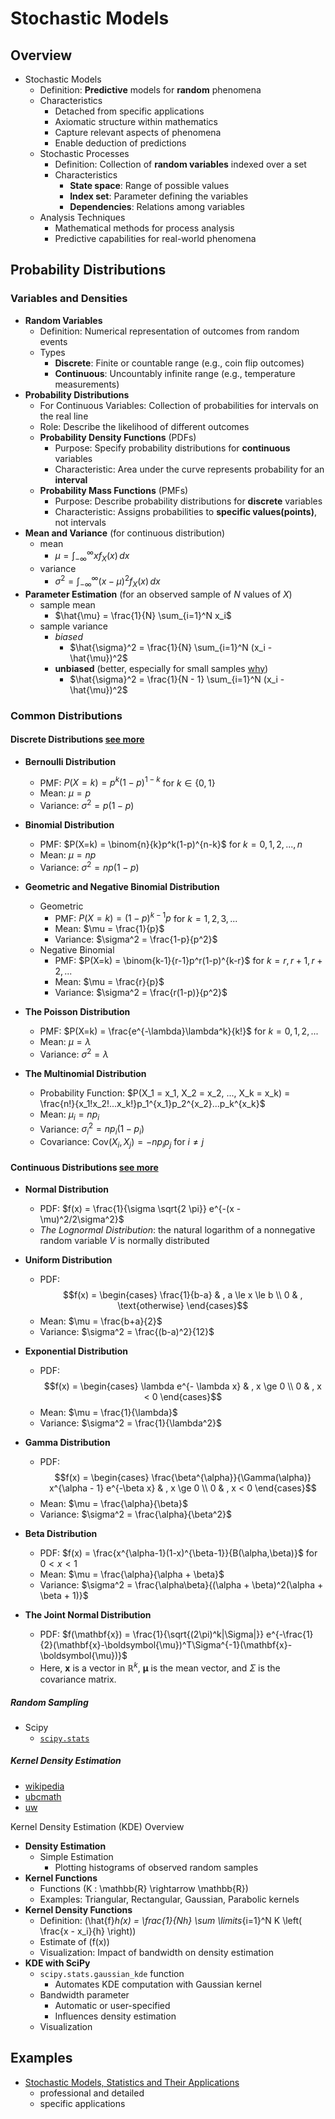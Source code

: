# Stochastic Models

## Overview

- Stochastic Models
  - Definition: **Predictive** models for **random** phenomena
  - Characteristics
    - Detached from specific applications
    - Axiomatic structure within mathematics
    - Capture relevant aspects of phenomena
    - Enable deduction of predictions
  - Stochastic Processes
    - Definition: Collection of **random variables** indexed over a set
    - Characteristics
      - **State space**: Range of possible values
      - **Index set**: Parameter defining the variables
      - **Dependencies**: Relations among variables
  - Analysis Techniques
    - Mathematical methods for process analysis
    - Predictive capabilities for real-world phenomena

## Probability Distributions

### Variables and Densities

- **Random Variables**
  - Definition: Numerical representation of outcomes from random events
  - Types
    - **Discrete**: Finite or countable range (e.g., coin flip outcomes)
    - **Continuous**: Uncountably infinite range (e.g., temperature measurements)
- **Probability Distributions**
  - For Continuous Variables: Collection of probabilities for intervals on the real line
  - Role: Describe the likelihood of different outcomes
  - **Probability Density Functions** (PDFs)
    - Purpose: Specify probability distributions for **continuous** variables
    - Characteristic: Area under the curve represents probability for an **interval**
  - **Probability Mass Functions** (PMFs)
    - Purpose: Describe probability distributions for **discrete** variables
    - Characteristic: Assigns probabilities to **specific values(points)**, not intervals
- **Mean and Variance** (for continuous distribution)
  - mean
    - $\mu = \int_{-\infty}^{\infty} x f_X(x) \, dx$
  - variance
    - $\sigma^2 = \int_{-\infty}^{\infty} (x - \mu)^2 f_X(x) \, dx$
- **Parameter Estimation** (for an observed sample of $N$ values of $X$)
  - sample mean
    - $\hat{\mu} = \frac{1}{N} \sum_{i=1}^N x_i$
  - sample variance
    - _biased_
      - $\hat{\sigma}^2 = \frac{1}{N} \sum_{i=1}^N (x_i - \hat{\mu})^2$
    - **unbiased** (better, especially for small samples [why](https://math.stackexchange.com/questions/496627/the-difference-between-unbiased-biased-estimator-variance))
      - $\hat{\sigma}^2 = \frac{1}{N - 1} \sum_{i=1}^N (x_i - \hat{\mu})^2$

### Common Distributions

#### Discrete Distributions [see more](https://appliedmath.arizona.edu/sites/default/files/0f04d86a836182cbf608dfc86c7a70f5e5f6_0.pdf#%5B%7B%22num%22%3A143%2C%22gen%22%3A0%7D%2C%7B%22name%22%3A%22Fit%22%7D%5D)
- **Bernoulli Distribution**
  - PMF: $P(X=k) = p^k(1-p)^{1-k}$ for $k \in \{0,1\}$
  - Mean: $\mu = p$
  - Variance: $\sigma^2 = p(1-p)$

- **Binomial Distribution**
  - PMF: $P(X=k) = \binom{n}{k}p^k(1-p)^{n-k}$ for $k = 0, 1, 2, ..., n$
  - Mean: $\mu = np$
  - Variance: $\sigma^2 = np(1-p)$

- **Geometric and Negative Binomial Distribution**
  - Geometric 
    - PMF: $P(X=k) = (1-p)^{k-1}p$ for $k = 1, 2, 3, ...$
    - Mean: $\mu = \frac{1}{p}$
    - Variance: $\sigma^2 = \frac{1-p}{p^2}$
  - Negative Binomial
    - PMF: $P(X=k) = \binom{k-1}{r-1}p^r(1-p)^{k-r}$ for $k = r, r+1, r+2, ...$
    - Mean: $\mu = \frac{r}{p}$
    - Variance: $\sigma^2 = \frac{r(1-p)}{p^2}$

- **The Poisson Distribution**
  - PMF: $P(X=k) = \frac{e^{-\lambda}\lambda^k}{k!}$ for $k = 0, 1, 2, ...$
  - Mean: $\mu = \lambda$
  - Variance: $\sigma^2 = \lambda$

- **The Multinomial Distribution**
  - Probability Function: $P(X_1 = x_1, X_2 = x_2, ..., X_k = x_k) = \frac{n!}{x_1!x_2!...x_k!}p_1^{x_1}p_2^{x_2}...p_k^{x_k}$
  - Mean: $\mu_i = np_i$
  - Variance: $\sigma_i^2 = np_i(1-p_i)$
  - Covariance: $\text{Cov}(X_i, X_j) = -np_ip_j$ for $i \neq j$


#### Continuous Distributions [see more](https://appliedmath.arizona.edu/sites/default/files/0f04d86a836182cbf608dfc86c7a70f5e5f6_0.pdf#%5B%7B%22num%22%3A179%2C%22gen%22%3A0%7D%2C%7B%22name%22%3A%22Fit%22%7D%5D)

- **Normal Distribution**
  - PDF: $f(x) = \frac{1}{\sigma \sqrt{2 \pi}} e^{-(x - \mu)^2/2\sigma^2}$
  - _The Lognormal Distribution_: the natural logarithm of a nonnegative random variable $V$ is normally distributed

- **Uniform Distribution**
  - PDF: $$f(x) = \begin{cases} 
      \frac{1}{b-a} & , a \le x \le b \\
      0 & , \text{otherwise} 
    \end{cases}$$
  - Mean: $\mu = \frac{b+a}{2}$
  - Variance: $\sigma^2 = \frac{(b-a)^2}{12}$

- **Exponential Distribution**
  - PDF: $$f(x) = \begin{cases} 
      \lambda e^{- \lambda x} & , x \ge 0 \\
      0 & , x < 0 
    \end{cases}$$
  - Mean: $\mu = \frac{1}{\lambda}$
  - Variance: $\sigma^2 = \frac{1}{\lambda^2}$

- **Gamma Distribution**
  - PDF: $$f(x) = \begin{cases} 
      \frac{\beta^{\alpha}}{\Gamma(\alpha)} x^{\alpha - 1} e^{-\beta x} & , x \ge 0 \\
      0 & , x < 0 
    \end{cases}$$
  - Mean: $\mu = \frac{\alpha}{\beta}$
  - Variance: $\sigma^2 = \frac{\alpha}{\beta^2}$

- **Beta Distribution**
  - PDF: $f(x) = \frac{x^{\alpha-1}(1-x)^{\beta-1}}{B(\alpha,\beta)}$ for $0 < x < 1$
  - Mean: $\mu = \frac{\alpha}{\alpha + \beta}$
  - Variance: $\sigma^2 = \frac{\alpha\beta}{(\alpha + \beta)^2(\alpha + \beta + 1)}$

- **The Joint Normal Distribution**
  - PDF: $f(\mathbf{x}) = \frac{1}{\sqrt{(2\pi)^k|\Sigma|}} e^{-\frac{1}{2}(\mathbf{x}-\boldsymbol{\mu})^T\Sigma^{-1}(\mathbf{x}-\boldsymbol{\mu})}$
  - Here, $\mathbf{x}$ is a vector in $\mathbb{R}^k$, $\boldsymbol{\mu}$ is the mean vector, and $\Sigma$ is the covariance matrix.


##### Random Sampling
- Scipy
  - [`scipy.stats`](http://scipy-lectures.org/packages/statistics/index.html)

##### Kernel Density Estimation
- [wikipedia](https://en.wikipedia.org/wiki/Kernel_density_estimation)
- [ubcmath](https://ubcmath.github.io/MATH360/stochastic/kernel.html)
- [uw](https://faculty.washington.edu/yenchic/18W_425/Lec6_hist_KDE.pdf)
  
Kernel Density Estimation (KDE) Overview
  - **Density Estimation**
    - Simple Estimation
      - Plotting histograms of observed random samples
  - **Kernel Functions**
    - Functions \(K : \mathbb{R} \rightarrow \mathbb{R}\)
    - Examples: Triangular, Rectangular, Gaussian, Parabolic kernels
  - **Kernel Density Functions**
    - Definition: \(\hat{f}_h(x) = \frac{1}{Nh} \sum \limits_{i=1}^N K \left( \frac{x - x_i}{h} \right)\)
    - Estimate of \(f(x)\)
    - Visualization: Impact of bandwidth on density estimation
  - **KDE with SciPy**
    - `scipy.stats.gaussian_kde` function
      - Automates KDE computation with Gaussian kernel
    - Bandwidth parameter
      - Automatic or user-specified
      - Influences density estimation
    - Visualization

## Examples

- [Stochastic Models, Statistics and Their Applications](https://link.springer.com/book/10.1007/978-3-319-13881-7)
  - professional and detailed
  - specific applications

